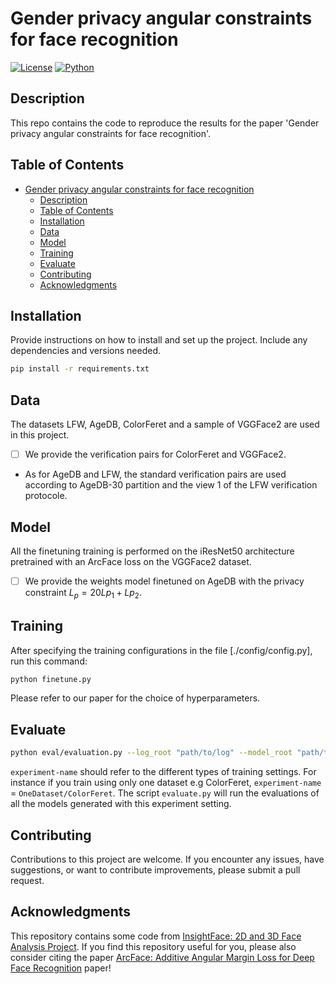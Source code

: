 # Gender privacy angular constraints for face recognition

[![License](https://img.shields.io/badge/License-MIT-yellow.svg)](https://opensource.org/licenses/MIT)
[![Python](https://img.shields.io/badge/Python-3.6%20%7C%203.7%20%7C%203.8-blue.svg)](https://www.python.org/downloads/)

## Description

This repo contains the code to reproduce the results for the paper 'Gender privacy angular constraints for face recognition'.

## Table of Contents


- [Gender privacy angular constraints for face recognition](#gender-privacy-angular-constraints-for-face-recognition)
  - [Description](#description)
  - [Table of Contents](#table-of-contents)
  - [Installation](#installation)
  - [Data](#data)
  - [Model](#model)
  - [Training](#training)
  - [Evaluate](#evaluate)
  - [Contributing](#contributing)
  - [Acknowledgments](#acknowledgments)

## Installation

Provide instructions on how to install and set up the project. Include any dependencies and versions needed.

```bash
pip install -r requirements.txt
```
## Data
The datasets LFW, AgeDB, ColorFeret and a sample of VGGFace2 are used in this project.
- [ ] We provide the verification pairs for ColorFeret and VGGFace2. 
- As for AgeDB and LFW, the standard verification pairs are used according to AgeDB-30 partition and the view 1 of the LFW verification protocole.

## Model
All the finetuning training is performed on the iResNet50 architecture pretrained with an ArcFace loss on the VGGFace2 dataset.  
- [ ] We provide the weights model finetuned on AgeDB with the privacy constraint $L_{p} = 20 L{p_1} + L{p_2}$.


## Training
After specifying the training configurations in the file [./config/config.py], run this command:

```bash
python finetune.py
```
Please refer to our paper for the choice of hyperparameters.
## Evaluate
```bash
python eval/evaluation.py --log_root "path/to/log" --model_root "path/to/model/directory"  --experiment-name "experimentname" --reference_pth "path/to/reference/csv/results" --pretrained_pth "path/to/pretrained/model/weights" --ft False --gpu-id 0

```
```experiment-name``` should refer to the different types of training settings. For instance if you train using only one dataset e.g ColorFeret, ```experiment-name``` = ```OneDataset/ColorFeret```. The script ```evaluate.py``` will run the evaluations of all the models generated with this experiment setting.

## Contributing

Contributions to this project are welcome. If you encounter any issues, have suggestions, or want to contribute improvements, please submit a pull request.

## Acknowledgments
 This repository contains some code from [InsightFace: 2D and 3D Face Analysis Project](https://github.com/deepinsight/insightface). If you find this repository useful for you, please also consider citing the paper [ArcFace: Additive Angular Margin Loss for Deep Face Recognition](https://ieeexplore.ieee.org/document/8953658) paper!


